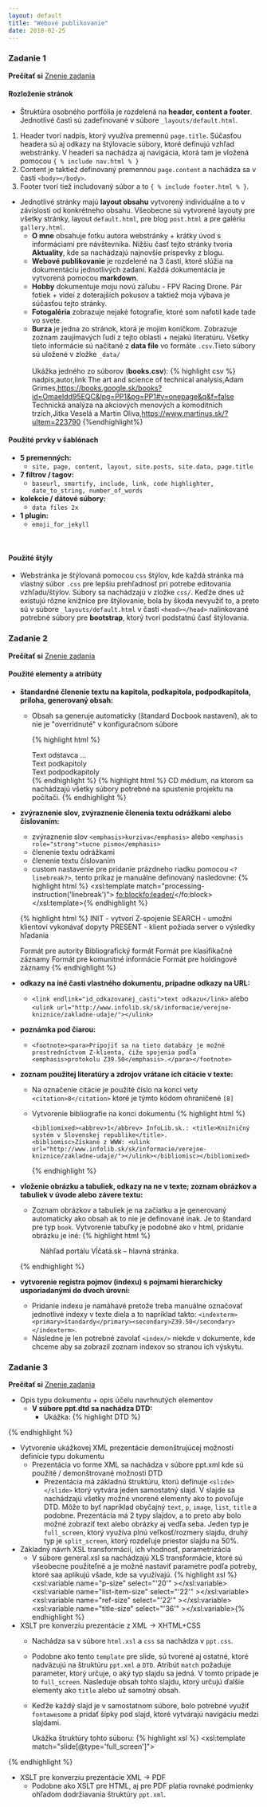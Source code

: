 ```yaml
---
layout: default
title: "Webové publikovanie"
date: 2018-02-25
---
```

### Zadanie 1
**Prečítať si** [Znenie zadania](https://wiki.fiit.stuba.sk/study/bc/info/wp/2017-18/zadanie1/)
#### Rozloženie stránok
* Štruktúra osobného portfólia je rozdelená na **header, content a footer**. Jednotlivé časti sú zadefinované v súbore `_layouts/default.html`.
1. Header tvorí nadpis, ktorý využíva premennú `page.title`. Súčasťou headera sú aj odkazy na štýlovacie súbory, ktoré definujú vzhľad webstránky.
V headeri sa nachádza aj navigácia, ktorá tam je vložená pomocou `{ % include nav.html % }`
2. Content je taktiež definovaný premennou `page.content` a nachádza sa v časti `<body></body>`.
3. Footer tvorí tiež includovaný súbor a to `{ % include footer.html % }`.


* Jednotlivé stránky majú __layout obsahu__ vytvorený individuálne a to v závislosti od konkrétneho obsahu. Všeobecne sú vytvorené layouty pre všetky stránky, layout `default.html`, pre blog `post.html` a pre galériu `gallery.html`.
  * __O mne__ obsahuje fotku autora webstránky + krátky úvod s informáciami pre návštevníka.
  Nižšiu časť tejto stránky tvoria __Aktuality__, kde sa nachádzajú najnovšie príspevky z blogu.
  * __Webové publikovanie__ je rozdelené na 3 časti, ktoré slúžia na dokumentáciu jednotlivých zadaní. Každá dokumentácia je vytvorená pomocou __markdown__.
  * __Hobby__ dokumentuje moju novú záľubu - FPV Racing Drone. Pár fotiek + videí z doterajších pokusov a taktiež moja výbava je súčasťou tejto stránky.
  * __Fotogaléria__ zobrazuje nejaké fotografie, ktoré som nafotil kade tade vo svete.
  * __Burza__ je jedna zo stránok, ktorá je mojim koníčkom. Zobrazuje zoznam zaujímavých ľudí z tejto oblasti + nejakú literatúru.
  Všetky tieto informácie sú načítané z __data file__ vo formáte `.csv`.Tieto súbory sú uložené v zložke `_data/` <br /><br /> Ukážka jedného zo súborov (__books.csv__):
{% highlight csv %}
nadpis,autor,link
The art and science of technical analysis,Adam Grimes,https://books.google.sk/books?id=OmaeIdd95EQC&lpg=PP1&pg=PP1#v=onepage&q&f=false
Technická analýza na akciových menových a komoditních trzích,Jitka Veselá a Martin Oliva,https://www.martinus.sk/?uItem=223790
{%endhighlight%}

#### Použité prvky v šablónach
* __5 premenných:__
  * `site, page, content, layout, site.posts, site.data, page.title`
* __7 filtrov / tagov:__
  * `baseurl, smartify, include, link, code highlighter, date_to_string, number_of_words`
* __kolekcie / dátové súbory:__
  * `data files 2x`
* __1 plugin:__
  * `emoji_for_jekyll`
<br />

#### Použité štýly
* Webstránka je štýlovaná pomocou `css` štýlov, kde každá stránka má vlastný súbor `.css` pre lepšiu prehľadnosť pri potrebe editovania vzhľadu/štýlov.
Súbory sa nachádzajú v zložke `css/`. Keďže dnes už existujú rôzne knižnice pre štýlovanie, bola by škoda nevyužiť to, a preto sú v súbore `_layouts/default.html` v časti `<head></head>`
nalinkované potrebné súbory pre __bootstrap__, ktorý tvorí podstatnú časť štýlovania.

### Zadanie 2
  **Prečítať si** [Znenie zadania](https://wiki.fiit.stuba.sk/study/bc/info/wp/2017-18/zadanie2/)

#### Použité elementy a atribúty
* __štandardné členenie textu na kapitola, podkapitola, podpodkapitola, príloha, generovaný obsah:__
  * Obsah sa generuje automaticky (štandard Docbook nastavení), ak to nie je "overridnuté" v konfiguračnom súbore

    {% highlight html %}
    <chapter>
      <title>Nazov kapitoly</title>
      <para> Text odstavca ... </para>
      <section>
        <title>Nadpis podkapitoly</title>
        <para> Text podkapitoly </para>
          <section>
            <title>Nadpis podpodkapitoly</title>
            <para> Text podpodkapitoly </para>
          </section>
        </section>
      </chapter>{% endhighlight %}
      {% highlight html %}
        <appendix>
          <title>Prílohy</title>
          <para>
            CD médium, na ktorom sa nachádzajú všetky súbory potrebné na spustenie projektu na počítači.
            </para>
        </appendix>{% endhighlight %}

* __zvýraznenie slov, zvýraznenie členenia textu odrážkami alebo číslovaním:__
  * zvýraznenie slov `<emphasis>kurziva</emphasis>` alebo `<emphasis role="strong">tucne pismo</emphasis>`
  * členenie textu odrážkami
  * členenie textu číslovaním
  * custom nastavenie pre pridanie prázdneho riadku pomocou `<?linebreak?>`, tento príkaz je manuálne definovaný nasledovne:
    {% highlight html %}
    <xsl:template match="processing-instruction('linebreak')">
      <fo:block><fo:leader/></fo:block>
    </xsl:template>{% endhighlight %}


  {% highlight html %}
  <itemizedlist mark='bullet'>
      <listitem>
        <para>INIT - vytvorí Z-spojenie</para>
      </listitem>
      <listitem>
        <para>SEARCH - umožní klientovi vykonávať dopyty</para>
      </listitem>
      <listitem>
        <para>PRESENT - klient požiada server o výsledky hľadania</para>
      </listitem>
    </itemizedlist>

    <orderedlist numeration="arabic">
      <listitem>
        <para>Formát pre autority</para>
      </listitem>
      <listitem>
        <para>Bibliografický formát</para>
      </listitem>
      <listitem>
        <para>Formát pre klasifikačné záznamy</para>
      </listitem>
      <listitem>
        <para>Formát pre komunitné informácie</para>
      </listitem>
      <listitem>
        <para>Formát pre holdingové záznamy</para>
      </listitem>
    </orderedlist>{% endhighlight %}
* __odkazy na iné časti vlastného dokumentu, prípadne odkazy na URL:__
  * `<link endlink="id_odkazovanej_casti">text odkazu</link>` alebo `<ulink url="http://www.infolib.sk/sk/informacie/verejne-kniznice/zakladne-udaje/"></ulink>`
* __poznámka pod čiarou:__
  * `<footnote><para>Pripojiť sa na tieto databázy je možné prostredníctvom Z-klienta, čiže spojenia podľa <emphasis>protokolu Z39.50</emphasis>.</para></footnote>`
* __zoznam použitej literatúry a zdrojov vrátane ich citácie v texte:__
  * Na označenie citácie je použité číslo na konci vety `<citation>8</citation>` ktoré je týmto kódom ohraničené `[8]`
  * Vytvorenie bibliografie na konci dokumentu
    {% highlight html %}
      <bibliography>
        <title>Použitá literatúra</title>

        <bibliomixed><abbrev>1</abbrev> InfoLib.sk.: <title>Knižničný systém v Slovenskej republike</title>.
        <bibliomisc>Získané z WWW: <ulink url="http://www.infolib.sk/sk/informacie/verejne-kniznice/zakladne-udaje/"></ulink></bibliomisc></bibliomixed>
      </bibliography>{% endhighlight %}
* __vloženie obrázku a tabuliek, odkazy na ne v texte; zoznam obrázkov a tabuliek v úvode alebo závere textu:__
  * Zoznam obrázkov a tabuliek je na začiatku a je generovaný automaticky ako obsah ak to nie je definované inak. Je to štandard pre typ `book`. Vytvorenie tabuľky je podobné
    ako v html, pridanie obrázku je iné:
  {% highlight html %}
  <figure id="vlcata">
        <title>Náhľad portálu Vĺčatá.sk – hlavná stránka.</title>
        <mediaobject>
          <imageobject condition="web">
            <imagedata fileref="img/vlcata.png" format="PNG" scale="37"/>
          </imageobject>
          <imageobject condition="print">
            <imagedata fileref="img/vlcata.pdf" format="PDF"/>
          </imageobject>
          <textobject>
            <phrase>Náhľad portálu Vĺčatá.sk – hlavná stránka.</phrase>
          </textobject>
        </mediaobject>
      </figure>{% endhighlight %}

* __vytvorenie registra pojmov (indexu) s pojmami hierarchicky usporiadanými do dvoch úrovni:__
  * Pridanie indexu je namáhavé pretože treba manuálne označovať jednotlivé indexy v texte diela a to napríklad takto: `<indexterm><primary>štandardy</primary><secondary>Z39.50</secondary></indexterm>`.
  * Následne je len potrebné zavolať `<index/>` niekde v dokumente, kde chceme aby sa zobrazil zoznam indexov so stranou ich výskytu.

### Zadanie 3
  **Prečítať si** [Znenie zadania](https://wiki.fiit.stuba.sk/study/bc/info/wp/2017-18/zadanie3/)
* Opis typu dokumentu + opis účelu navrhnutých elementov
  * __V súbore ppt.dtd sa nachádza DTD:__
    * Ukážka:
    {% highlight DTD %}
<!-- root, kazda ppt ma najmenej 1 slajd -->
<!ELEMENT ppt (slide*)>
<!-- kazdy slide ma nadpis, ostatne su volitelne, left a right su na vytvorenie dvoch stlpcov v slajde (napr obrazok napravo a text nalavo -->
<!ELEMENT slide (title, ((univ?, fac?, auth*)* | (text* | list* | p* | image*) | (left? , right?)*)*)>
<!ATTLIST slide type (title|full_screen|split_screen|ref) #REQUIRED>
<!-- pozadie slajdu moze byt grey alebo white -->
<!ATTLIST slide color (grey|white) #IMPLIED>
<!-- nadpis -->
<!ELEMENT title (#PCDATA)>
{% endhighlight %}

* Vytvorenie ukážkovej XML prezentácie demonštrujúcej možnosti definície typu dokumentu
  * Prezentácia vo forme XML sa nachádza v súbore ppt.xml kde sú použité / demonštrované možnosti DTD
    * Prezentácia má základnú štruktúru, ktorú definuje `<slide></slide>` ktorý vytvára jeden samostatný slajd.
      V slajde sa nachádzajú všetky možné vnorené elementy ako to povoľuje DTD. Môže to byť napríklad obyčajný `text`, `p`, `image`, `list`, `title` a podobne.
      Prezentácia má 2 typy slajdov, a to preto aby bolo možné zobraziť text alebo obrázky aj vedľa seba. Jeden typ je `full_screen`, ktorý využíva plnú veľkosť/rozmery slajdu,
      druhý typ je `split_screen`, ktorý rozdeľuje priestor slajdu na 50%.
* Základný návrh XSL transformácií, ich vhodnosť, parametrizácia
  * V súbore general.xsl sa nachádzajú XLS transformácie, ktoré sú všeobecne použiteľné a je možné nastaviť parametre podľa potreby, ktoré saa aplikujú všade, kde sa využívajú.
  {% highlight xsl %}
  <xsl:variable name="p-size" select="'20'" ></xsl:variable>
  <xsl:variable name="list-item-size" select="'22'" ></xsl:variable>
  <xsl:variable name="ref-size" select="'22'" ></xsl:variable>
  <xsl:variable name="title-size" select="'36'" ></xsl:variable>{% endhighlight %}
* XSLT pre konverziu prezentácie z XML -> XHTML+CSS
  * Nachádza sa v súbore `html.xsl` a `css` sa nachádza v `ppt.css`.
  * Podobne ako tento `template` pre slide, sú tvorené aj ostatné, ktoré nadväzujú na štruktúru `ppt.xml` a `DTD`. Atribút `match` požaduje parameter, ktorý určuje, o aký typ slajdu sa jedná.
V tomto prípade je to `full_screen`. Nasleduje obsah tohto slajdu, ktorý určujú ďalšie elementy ako `title` alebo už samotný obsah.
  * Keďže každý slajd je v samostatnom súbore, bolo potrebné využiť `fontawesome` a pridať šípky pod slajd, ktoré vytvárajú navigáciu medzi slajdami.

    Ukážka štruktúry tohto súboru:
    {% highlight xsl %}
<xsl:template match="slide[@type='full_screen']">
<div style="text-align:left;">
	<xsl:call-template name="title"/>
	<xsl:apply-templates/>
</div>
</xsl:template>{% endhighlight %}

* XSLT pre konverziu prezentácie XML -> PDF
  * Podobne ako XSLT pre HTML, aj pre PDF platia rovnaké podmienky ohľadom dodržiavania štruktúry `ppt.xml`.

